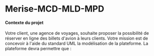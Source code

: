 <h1>Merise-MCD-MLD-MPD</h1>
<h4>Contexte du projet</h4>
Votre client, une agence de voyages, souhaite proposer la possibilité de réserver en ligne des billets d'avion à leurs clients.
Votre mission est de concevoir à l'aide du standard UML la modélisation de la plateforme.
La plateforme devra permettre que :
